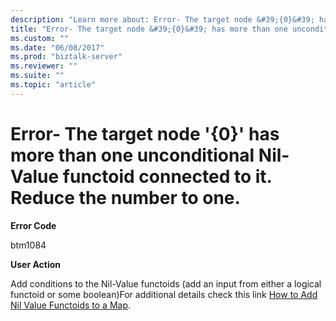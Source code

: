 ```yaml
---
description: "Learn more about: Error- The target node &#39;{0}&#39; has more than one unconditional Nil-Value functoid connected to it. Reduce the number to one."
title: "Error- The target node &#39;{0}&#39; has more than one unconditional Nil-Value functoid connected to it. Reduce the number to one."
ms.custom: ""
ms.date: "06/08/2017"
ms.prod: "biztalk-server"
ms.reviewer: ""
ms.suite: ""
ms.topic: "article"
---
```

# Error- The target node &#39;{0}&#39; has more than one unconditional Nil-Value functoid connected to it. Reduce the number to one.
**Error Code**

 btm1084

 **User Action**

 Add conditions to the Nil-Value functoids (add an input from either a logical functoid or some boolean)For additional details check this link [How to Add Nil Value Functoids to a Map](https://go.microsoft.com/fwlink/?LinkId=196675).
